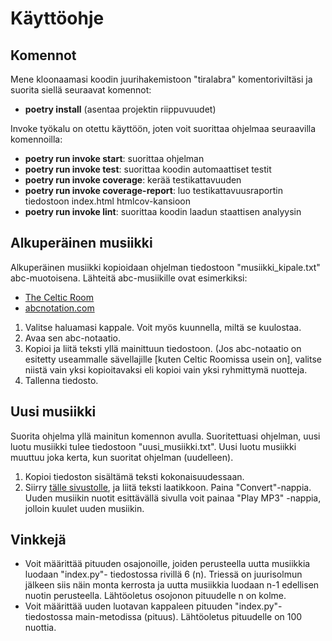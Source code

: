 # Käyttöohje

## Komennot
Mene kloonaamasi koodin juurihakemistoon "tiralabra" komentoriviltäsi ja suorita siellä seuraavat 
komennot:
* **poetry install** (asentaa projektin riippuvuudet)

Invoke työkalu on otettu käyttöön, joten voit suorittaa ohjelmaa seuraavilla komennoilla:
* **poetry run invoke start**: suorittaa ohjelman
* **poetry run invoke test**: suorittaa koodin automaattiset testit
* **poetry run invoke coverage**: kerää testikattavuuden
* **poetry run invoke coverage-report**: luo testikattavuusraportin tiedostoon index.html htmlcov-kansioon
* **poetry run invoke lint**: suorittaa koodin laadun staattisen analyysin

## Alkuperäinen musiikki

Alkuperäinen musiikki kopioidaan ohjelman tiedostoon "musiikki_kipale.txt" abc-muotoisena.
Lähteitä abc-musiikille ovat esimerkiksi:
* [The Celtic Room](https://thecelticroom.org/tune-library.html)
* [abcnotation.com](https://abcnotation.com)

1. Valitse haluamasi kappale. Voit myös kuunnella, miltä se kuulostaa.
2. Avaa sen abc-notaatio.
3. Kopioi ja liitä teksti yllä mainittuun tiedostoon. (Jos abc-notaatio on esitetty useammalle sävellajille
[kuten Celtic Roomissa usein on], valitse niistä vain yksi kopioitavaksi eli kopioi vain yksi
ryhmittymä nuotteja.
4. Tallenna tiedosto.

## Uusi musiikki

Suorita ohjelma yllä mainitun komennon avulla. Suoritettuasi ohjelman,
uusi luotu musiikki tulee tiedostoon "uusi_musiikki.txt". Uusi luotu musiikki muuttuu joka kerta,
kun suoritat ohjelman (uudelleen).

1. Kopioi tiedoston sisältämä teksti kokonaisuudessaan.
2. Siirry [tälle sivustolle](https://colinhume.com/Music.aspx), ja liitä
teksti laatikkoon. Paina "Convert"-nappia. Uuden musiikin nuotit esittävällä sivulla
voit painaa "Play MP3" -nappia, jolloin kuulet uuden musiikin.

## Vinkkejä

* Voit määrittää pituuden osajonoille, joiden perusteella uutta musiikkia luodaan "index.py"-
tiedostossa rivillä 6 (n). Triessä on juurisolmun jälkeen siis näin monta kerrosta ja uutta musiikkia
luodaan n-1 edellisen nuotin perusteella. Lähtöoletus osojonon pituudelle n on kolme. 
* Voit määrittää uuden luotavan kappaleen pituuden "index.py"-tiedostossa main-metodissa (pituus).
Lähtöoletus pituudelle on 100 nuottia.
